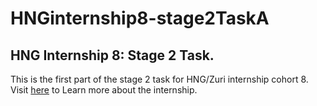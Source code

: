 # HNGinternship8-stage2TaskA

## HNG Internship 8: Stage 2 Task.
This is the first part of the stage 2 task for HNG/Zuri internship cohort 8.</br>  Visit [here](https://training.zuri.team/) to Learn more about the internship.
